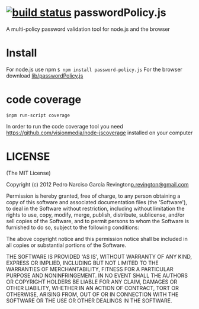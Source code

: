 [![build status](https://secure.travis-ci.org/revington/passwordPolicy.js.png)](http://travis-ci.org/revington/passwordPolicy.js)
passwordPolicy.js
=================

A multi-policy password validation tool for node.js and the browser

Install
=======
For node.js use npm `$ npm install password-policy.js`
For the browser download [lib/passwordPolicy.js](https://raw.github.com/revington/passwordPolicy.js/master/lib/passwordPolicy.js)


code coverage
=============

	$npm run-script coverage
In order to run the code coverage tool you need https://github.com/visionmedia/node-jscoverage installed on your computer

LICENSE 
=======
(The MIT License)

Copyright (c) 2012 Pedro Narciso García Revington<p.revington@gmail.com>

Permission is hereby granted, free of charge, to any person obtaining a copy of this software and associated documentation files (the 'Software'), to deal in the Software without restriction, including without limitation the rights to use, copy, modify, merge, publish, distribute, sublicense, and/or sell copies of the Software, and to permit persons to whom the Software is furnished to do so, subject to the following conditions:

The above copyright notice and this permission notice shall be included in all copies or substantial portions of the Software.

THE SOFTWARE IS PROVIDED 'AS IS', WITHOUT WARRANTY OF ANY KIND, EXPRESS OR IMPLIED, INCLUDING BUT NOT LIMITED TO THE WARRANTIES OF MERCHANTABILITY, FITNESS FOR A PARTICULAR PURPOSE AND NONINFRINGEMENT. IN NO EVENT SHALL THE AUTHORS OR COPYRIGHT HOLDERS BE LIABLE FOR ANY CLAIM, DAMAGES OR OTHER LIABILITY, WHETHER IN AN ACTION OF CONTRACT, TORT OR OTHERWISE, ARISING FROM, OUT OF OR IN CONNECTION WITH THE SOFTWARE OR THE USE OR OTHER DEALINGS IN THE SOFTWARE.
